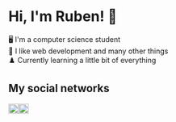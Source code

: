 # Hi, I'm Ruben! :wave:

:desktop_computer: I'm a computer science student <br>
:star2: I like web development and many other things <br>
:chess_pawn: Currently learning a little bit of everything

## My social networks

<div style="display:flex;">
  <a href="https://www.linkedin.com/in/ruben-clerc/">
    <img src="https://image.flaticon.com/icons/png/512/174/174857.png" height="20px">
  </a>
  
  <a href="http://https://rubenclerc.github.io">
    <img src="https://img.icons8.com/pastel-glyph/2x/website--v2.png" height="20px">
  </a>
</div>

